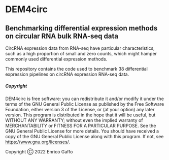 # DEM4circ

## Benchmarking differential expression methods on circular RNA bulk RNA-seq data

CircRNA expression data from RNA-seq have particular characteristics, such as a high proportion of small and zero counts, which might hamper commonly used differential expression methods.

This repository contains the code used to benchmark 38 differential expression pipelines on circRNA expression RNA-seq data.

##### Copyright

DEM4circ is free software: you can redistribute it and/or modify it under the terms of the GNU General Public License as published by the Free Software Foundation, either version 3 of the License, or (at your option) any later version. This program is distributed in the hope that it will be useful, but WITHOUT ANY WARRANTY; without even the implied warranty of MERCHANTABILITY or FITNESS FOR A PARTICULAR PURPOSE. See the GNU General Public License for more details. You should have received a copy of the GNU General Public License along with this program. If not, see <https://www.gnu.org/licenses/>.

Copyright Ⓒ 2022 Enrico Gaffo
